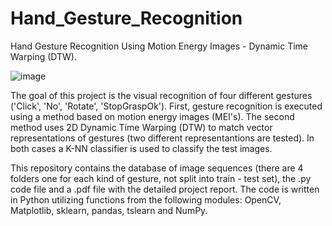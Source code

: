 # Hand_Gesture_Recognition
Hand Gesture Recognition Using Motion Energy Images - Dynamic Time Warping (DTW).


![image](https://github.com/user-attachments/assets/024c5467-3cdd-4702-a88e-530fd4879a21)



The goal of this project is the visual recognition of four different gestures ('Click', 'No', 
'Rotate', 'StopGraspOk'). First, gesture recognition is executed using a method based on motion energy images (MEI's). 
The second method uses 2D Dynamic Time Warping (DTW) to match vector representations of gestures (two different representantions are tested).
In both cases a K-NN classifier is used to classify the test images. 

This repository contains the database of image sequences (there are 4 folders one for each kind of gesture, not split into train - test set), the .py code file and a .pdf file with the detailed project report.
The code is written in Python utilizing functions from the following modules: OpenCV, Matplotlib, sklearn, pandas, tslearn and NumPy.
